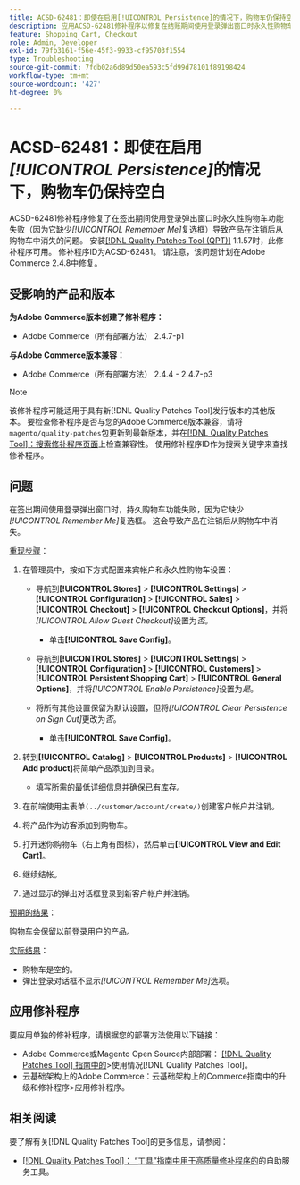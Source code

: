 ```yaml
---
title: ACSD-62481：即使在启用[!UICONTROL Persistence]的情况下，购物车仍保持空白
description: 应用ACSD-62481修补程序以修复在结账期间使用登录弹出窗口时永久性购物车功能失败的Adobe Commerce问题。
feature: Shopping Cart, Checkout
role: Admin, Developer
exl-id: 79fb3161-f56e-45f3-9933-cf95703f1554
type: Troubleshooting
source-git-commit: 7fdb02a6d89d50ea593c5fd99d78101f89198424
workflow-type: tm+mt
source-wordcount: '427'
ht-degree: 0%

---
```


# ACSD-62481：即使在启用&#x200B;*[!UICONTROL Persistence]*&#x200B;的情况下，购物车仍保持空白

ACSD-62481修补程序修复了在签出期间使用登录弹出窗口时永久性购物车功能失败（因为它缺少&#x200B;*[!UICONTROL Remember Me]*&#x200B;复选框）导致产品在注销后从购物车中消失的问题。 安装[[!DNL Quality Patches Tool (QPT)]](/help/tools/quality-patches-tool/quality-patches-tool-to-self-serve-quality-patches.md) 1.1.57时，此修补程序可用。 修补程序ID为ACSD-62481。 请注意，该问题计划在Adobe Commerce 2.4.8中修复。

## 受影响的产品和版本

**为Adobe Commerce版本创建了修补程序：**

* Adobe Commerce（所有部署方法） 2.4.7-p1

**与Adobe Commerce版本兼容：**

* Adobe Commerce（所有部署方法） 2.4.4 - 2.4.7-p3

>[!NOTE]
>
>该修补程序可能适用于具有新[!DNL Quality Patches Tool]发行版本的其他版本。 要检查修补程序是否与您的Adobe Commerce版本兼容，请将`magento/quality-patches`包更新到最新版本，并在[[!DNL Quality Patches Tool]：搜索修补程序页面](https://experienceleague.adobe.com/tools/commerce-quality-patches/index.html)上检查兼容性。 使用修补程序ID作为搜索关键字来查找修补程序。

## 问题

在签出期间使用登录弹出窗口时，持久购物车功能失败，因为它缺少&#x200B;*[!UICONTROL Remember Me]*&#x200B;复选框。 这会导致产品在注销后从购物车中消失。

<u>重现步骤</u>：

1. 在管理员中，按如下方式配置来宾帐户和永久性购物车设置：

   * 导航到&#x200B;**[!UICONTROL Stores]** > **[!UICONTROL Settings]** > **[!UICONTROL Configuration]** > **[!UICONTROL Sales]** > **[!UICONTROL Checkout]** > **[!UICONTROL Checkout Options]**，并将&#x200B;*[!UICONTROL Allow Guest Checkout]*&#x200B;设置为&#x200B;*否*。

      * 单击&#x200B;**[!UICONTROL Save Config]**。

   * 导航到&#x200B;**[!UICONTROL Stores]** > **[!UICONTROL Settings]** > **[!UICONTROL Configuration]** > **[!UICONTROL Customers]** > **[!UICONTROL Persistent Shopping Cart]** > **[!UICONTROL General Options]**，并将&#x200B;*[!UICONTROL Enable Persistence]*&#x200B;设置为&#x200B;*是*。
   * 将所有其他设置保留为默认设置，但将&#x200B;*[!UICONTROL Clear Persistence on Sign Out]*&#x200B;更改为&#x200B;*否*。

      * 单击&#x200B;**[!UICONTROL Save Config]**。

1. 转到&#x200B;**[!UICONTROL Catalog]** > **[!UICONTROL Products]** > **[!UICONTROL Add product]**&#x200B;将简单产品添加到目录。

   * 填写所需的最低详细信息并确保已有库存。

1. 在前端使用主表单`(../customer/account/create/)`创建客户帐户并注销。
1. 将产品作为访客添加到购物车。
1. 打开迷你购物车（右上角有图标），然后单击&#x200B;**[!UICONTROL View and Edit Cart]**。
1. 继续结帐。
1. 通过显示的弹出对话框登录到新客户帐户并注销。

<u>预期的结果</u>：

购物车会保留以前登录用户的产品。

<u>实际结果</u>：

* 购物车是空的。
* 弹出登录对话框不显示&#x200B;*[!UICONTROL Remember Me]*&#x200B;选项。

## 应用修补程序

要应用单独的修补程序，请根据您的部署方法使用以下链接：

* Adobe Commerce或Magento Open Source内部部署： [[!DNL Quality Patches Tool] 指南中的](/help/tools/quality-patches-tool/usage.md)>使用情况[!DNL Quality Patches Tool]。
* 云基础架构上的Adobe Commerce：云基础架构上的Commerce指南中的升级和修补程序>应用修补程序。

## 相关阅读

要了解有关[!DNL Quality Patches Tool]的更多信息，请参阅：

* [[!DNL Quality Patches Tool]： “工具”指南中用于高质量修补程序的](/help/tools/quality-patches-tool/quality-patches-tool-to-self-serve-quality-patches.md)的自助服务工具。
